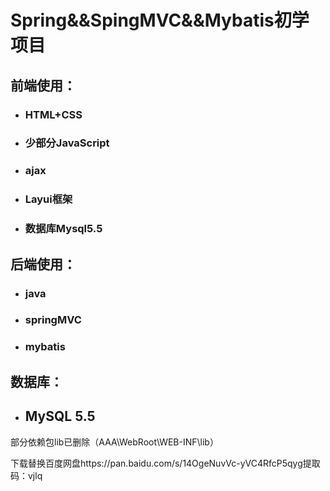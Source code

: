 # Spring&&SpingMVC&&Mybatis初学项目

## 前端使用：

- ### HTML+CSS

- ### 少部分JavaScript

- ### ajax

- ### Layui框架

- ### 数据库Mysql5.5

## 后端使用：

- ### java

- ### springMVC

- ### mybatis

## 数据库：

- ## MySQL 5.5

部分依赖包lib已删除（AAA\WebRoot\WEB-INF\lib）

下载替换百度网盘https://pan.baidu.com/s/14OgeNuvVc-yVC4RfcP5qyg提取码：vjlq